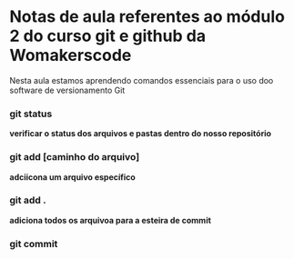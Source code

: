 # Notas de aula referentes ao módulo 2 do curso git e github da Womakerscode

Nesta aula estamos aprendendo comandos essenciais para o uso doo software de versionamento Git

### git status
**verificar o status dos arquivos e pastas dentro do nosso repositório**

### git add [caminho do arquivo]
**adciicona um arquivo específico**

### git add .
**adiciona todos os arquivoa para a esteira de commit**

### git commit